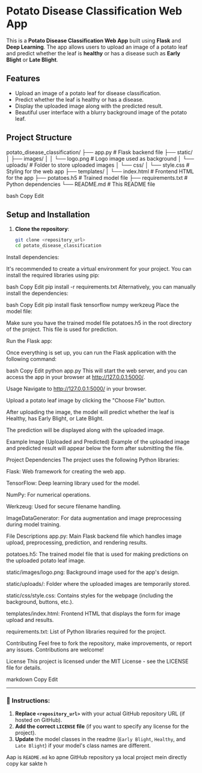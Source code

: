 # Potato Disease Classification Web App

This is a **Potato Disease Classification Web App** built using **Flask** and **Deep Learning**. The app allows users to upload an image of a potato leaf and predict whether the leaf is **healthy** or has a disease such as **Early Blight** or **Late Blight**.

## Features
- Upload an image of a potato leaf for disease classification.
- Predict whether the leaf is healthy or has a disease.
- Display the uploaded image along with the predicted result.
- Beautiful user interface with a blurry background image of the potato leaf.

## Project Structure

potato_disease_classification/
├── app.py # Flask backend file
├── static/
│ ├── images/
│ │ └── logo.png # Logo image used as background
│ └── uploads/ # Folder to store uploaded images
│ └── css/
│ └── style.css # Styling for the web app
├── templates/
│ └── index.html # Frontend HTML for the app
├── potatoes.h5 # Trained model file
├── requirements.txt # Python dependencies
└── README.md # This README file

bash
Copy
Edit

## Setup and Installation

1. **Clone the repository**:

   ```bash
   git clone <repository_url>
   cd potato_disease_classification
Install dependencies:

It's recommended to create a virtual environment for your project. You can install the required libraries using pip:

bash
Copy
Edit
pip install -r requirements.txt
Alternatively, you can manually install the dependencies:

bash
Copy
Edit
pip install flask tensorflow numpy werkzeug
Place the model file:

Make sure you have the trained model file potatoes.h5 in the root directory of the project. This file is used for prediction.

Run the Flask app:

Once everything is set up, you can run the Flask application with the following command:

bash
Copy
Edit
python app.py
This will start the web server, and you can access the app in your browser at http://127.0.0.1:5000/.

Usage
Navigate to http://127.0.0.1:5000/ in your browser.

Upload a potato leaf image by clicking the "Choose File" button.

After uploading the image, the model will predict whether the leaf is Healthy, has Early Blight, or Late Blight.

The prediction will be displayed along with the uploaded image.

Example Image (Uploaded and Predicted)
Example of the uploaded image and predicted result will appear below the form after submitting the file.

Project Dependencies
The project uses the following Python libraries:

Flask: Web framework for creating the web app.

TensorFlow: Deep learning library used for the model.

NumPy: For numerical operations.

Werkzeug: Used for secure filename handling.

ImageDataGenerator: For data augmentation and image preprocessing during model training.

File Descriptions
app.py: Main Flask backend file which handles image upload, preprocessing, prediction, and rendering results.

potatoes.h5: The trained model file that is used for making predictions on the uploaded potato leaf image.

static/images/logo.png: Background image used for the app's design.

static/uploads/: Folder where the uploaded images are temporarily stored.

static/css/style.css: Contains styles for the webpage (including the background, buttons, etc.).

templates/index.html: Frontend HTML that displays the form for image upload and results.

requirements.txt: List of Python libraries required for the project.

Contributing
Feel free to fork the repository, make improvements, or report any issues. Contributions are welcome!

License
This project is licensed under the MIT License - see the LICENSE file for details.

markdown
Copy
Edit

---

### 🚀 Instructions:

1. **Replace `<repository_url>`** with your actual GitHub repository URL (if hosted on GitHub).
2. **Add the correct `LICENSE` file** (if you want to specify any license for the project).
3. **Update** the model classes in the readme (`Early Blight`, `Healthy`, and `Late Blight`) if your model's class names are different.

Aap is `README.md` ko apne GitHub repository ya local project mein directly copy kar sakte h
